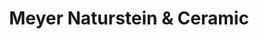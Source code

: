 ---
title: "Meyer Naturstein & Ceramic"
url: /langenfeld-rheinland/meyer-naturstein-und-ceramic/
shop: Baustoffe
---